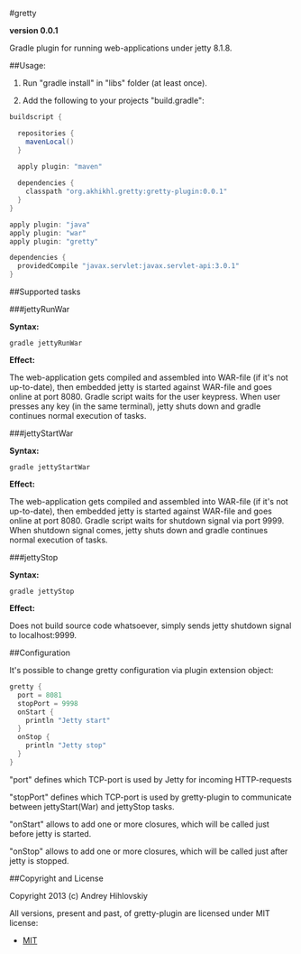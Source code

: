 #gretty

**version 0.0.1**

Gradle plugin for running web-applications under jetty 8.1.8.

##Usage:

1. Run "gradle install" in "libs" folder (at least once).

2. Add the following to your projects "build.gradle":


```groovy
buildscript {

  repositories {
    mavenLocal()
  }

  apply plugin: "maven"
  
  dependencies {
    classpath "org.akhikhl.gretty:gretty-plugin:0.0.1"
  }
}

apply plugin: "java"
apply plugin: "war"
apply plugin: "gretty"

dependencies {
  providedCompile "javax.servlet:javax.servlet-api:3.0.1"
}

```

##Supported tasks

###jettyRunWar

**Syntax:**

```shell
gradle jettyRunWar
```

**Effect:**

The web-application gets compiled and assembled into WAR-file (if it's not up-to-date), then embedded jetty is started
against WAR-file and goes online at port 8080. Gradle script waits for the user keypress. When user presses any key 
(in the same terminal), jetty shuts down and gradle continues normal execution of tasks.

###jettyStartWar

**Syntax:**

```shell
gradle jettyStartWar
```

**Effect:**

The web-application gets compiled and assembled into WAR-file (if it's not up-to-date), then embedded jetty is started
against WAR-file and goes online at port 8080. Gradle script waits for shutdown signal via port 9999.
When shutdown signal comes, jetty shuts down and gradle continues normal execution of tasks.

###jettyStop

**Syntax:**

```shell
gradle jettyStop
```

**Effect:**

Does not build source code whatsoever, simply sends jetty shutdown signal to localhost:9999.

##Configuration

It's possible to change gretty configuration via plugin extension object:

```groovy
gretty {
  port = 8081
  stopPort = 9998
  onStart {
    println "Jetty start"
  }
  onStop {
    println "Jetty stop"
  }
}
```

"port" defines which TCP-port is used by Jetty for incoming HTTP-requests

"stopPort" defines which TCP-port is used by gretty-plugin to communicate between jettyStart(War) and jettyStop tasks.

"onStart" allows to add one or more closures, which will be called just before jetty is started.

"onStop" allows to add one or more closures, which will be called just after jetty is stopped.

##Copyright and License

Copyright 2013 (c) Andrey Hihlovskiy

All versions, present and past, of gretty-plugin are licensed under MIT license:

* [MIT](http://opensource.org/licenses/MIT)
